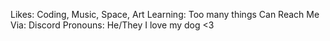 Likes: Coding, Music, Space, Art
Learning: Too many things
Can Reach Me Via: Discord
Pronouns: He/They
I love my dog <3

<!---
Artemis-Cassini/Artemis-Cassini is a ✨ special ✨ repository because its `README.md` (this file) appears on your GitHub profile.
You can click the Preview link to take a look at your changes.
--->
